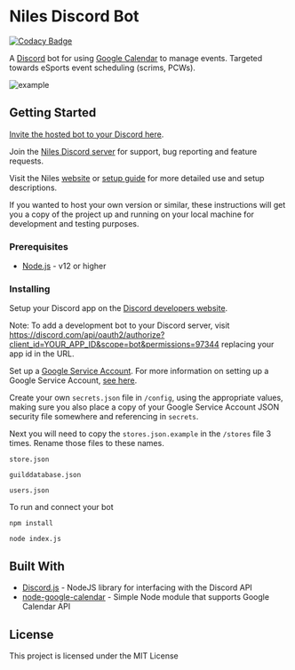 # Niles Discord Bot
[![Codacy Badge](https://api.codacy.com/project/badge/Grade/a1440f5f9d23451a867348e5f9c1724e)](https://www.codacy.com/app/seanecoffey/Niles?utm_source=github.com&amp;utm_medium=referral&amp;utm_content=seanecoffey/Niles&amp;utm_campaign=Badge_Grade)

A [Discord](https://discord.com/) bot for using [Google Calendar](calendar.google.com) to manage events.
Targeted towards eSports event scheduling (scrims, PCWs).

![example](https://i.imgur.com/3yYK4QB.png)

## Getting Started

[Invite the hosted bot to your Discord here](https://discord.com/oauth2/authorize?permissions=97344&scope=bot&client_id=320434122344366082).

Join the [Niles Discord server](https://discord.gg/jNyntBn) for support, bug reporting and feature requests.

Visit the Niles [website](http://niles.seanecoffey.com/) or [setup guide](http://niles.seanecoffey.com/setup) for more detailed use and setup descriptions.

If you wanted to host your own version or similar, these instructions will get you a copy of the project up and running on your local machine for development and testing purposes.

### Prerequisites

* [Node.js](https://nodejs.org/en/) - v12 or higher

### Installing

Setup your Discord app on the [Discord developers website](https://discord.com/developers/applications/me).

Note: To add a development bot to your Discord server, visit https://discord.com/api/oauth2/authorize?client_id=YOUR_APP_ID&scope=bot&permissions=97344 replacing your app id in the URL.

Set up a [Google Service Account](https://developers.google.com/identity/protocols/OAuth2ServiceAccount).
For more information on setting up a Google Service Account, [see here](https://github.com/yuhong90/node-google-calendar/wiki#setup-service-accounts).

Create your own `secrets.json` file in `/config`, using the appropriate values, making sure you also place a copy of your Google Service Account JSON security file somewhere and referencing in `secrets`.

Next you will need to copy the `stores.json.example` in the `/stores` file 3 times.
Rename those files to these names.
```
store.json
```
```
guilddatabase.json
```
```
users.json
```

To run and connect your bot

```
npm install
```

```
node index.js
```

## Built With

* [Discord.js](https://github.com/hydrabolt/discord.js/) - NodeJS library for interfacing with the Discord API
* [node-google-calendar](https://github.com/yuhong90/node-google-calendar) - Simple Node module that supports Google Calendar API

## License

This project is licensed under the MIT License

